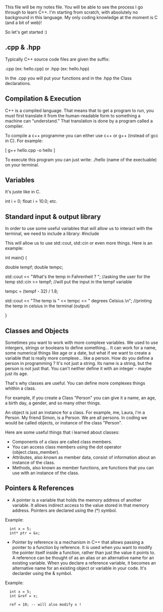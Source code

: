This file will be my notes file. You will be able to see the process I go through to learn C++. I'm starting from scratch, with absolutely no background in this language. My only coding knowledge at the moment is C (and a bit of web)!

So let's get started :)

<h2> .cpp & .hpp </h2>

Typically C++ source code files are given the suffix:

.cpp (ex: hello.cpp) or
.hpp (ex: hello.hpp)

In the .cpp you will put your functions and in the .hpp the Class declarations.


<h2> Compilation & Execution </h2>

C++ is a compiled language. That means that to get a program to run, you must first translate it from the human-readable form to something a machine can “understand.”
That translation is done by a program called a compiler. 

To compile a c++ programme you can either use c++ or g++ (instead of gcc in C). For example:

  [ g++ hello.cpp -o hello ]

To execute this program you can just write: ./hello (name of the exectuable) on your terminal.



<h2> Variables </h2>

It's juste like in C. 

int i = 0;
float i = 10.0; etc.


<h2> Standard input & output library </h2>

In order to use some useful variables that will allow us to interact with the terminal, we need to include a library:
#include <iostream>

This will allow us to use std::cout, std::cin or even more things. Here is an example:


int main() {
  
  double tempf;
  double tempc;
  
  std::cout << "What's the temp in Fahrenheit ? ";        //asking the user for the temp
  std::cin >> tempf;                                      //will put the input in the tempf variable
  
  tempc = (tempf - 32) / 1.8;
  
  std::cout << "The temp is " << tempc << " degrees Celsius.\n";  //printing the temp in celsius in the terminal (output)
  
}


<h2> Classes and Objects </h2>

Sometimes you want to work with more complexe variables. We used to use intergers, strings or booleans to define something... It can work for a name, some numerical things like age or a date, but what if we want to create a variable that is really more complexe... like a person. How do you define a person in programming ? It's not just a string. Its name is a string, but the person is not just that. You can't neither define it with an integer - maybe just its age.

That's why classes are useful. You can define more complexes things whithin a class. 

For example, if you create a Class "Person" you can give it a name, an age, a birth day, a gender, and so many other things. 

An object is just an instance for a class. For example, me, Laura, i'm a Person. My friend Simon, is a Person. We are all persons. In coding we would be called objects, or instance of the class "Person". 

Here are some useful things that i learned about classes:

- Components of a class are called class members.
- You can access class members using the dot operator (object.class_member).
- Attributes, also known as member data, consist of information about an instance of the class.
- Methods, also known as member functions, are functions that you can use with an instance of the class.

<h2> Pointers & References </h2>

- A pointer is a variable that holds the memory address of another variable. It allows indirect access to the value stored in that memory address. Pointers are declared using the (*) symbol.

Example:

      int x = 5;
      int* ptr = &x;

- Pointer by reference is a mechanism in C++ that allows passing a pointer to a function by reference. It is used when you want to modify the pointer itself inside a function, rather than just the value it points to. A reference can be thought of as an alias or an alternative name for an existing variable. When you declare a reference variable, it becomes an alternative name for an existing object or variable in your code. It's declarder using the & symbol.

Example:

      int x = 5;
      int &ref = x;

      ref = 10; -- will also modify x !